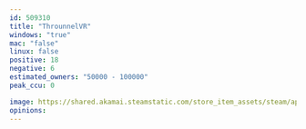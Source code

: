 ```yaml
---
id: 509310
title: "ThrounnelVR"
windows: "true"
mac: "false"
linux: false
positive: 18
negative: 6
estimated_owners: "50000 - 100000"
peak_ccu: 0

image: https://shared.akamai.steamstatic.com/store_item_assets/steam/apps/509310/header.jpg?t=1714955231
opinions:
---
```

